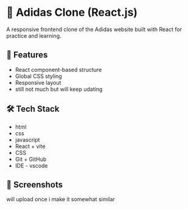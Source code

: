 # 🏃 Adidas Clone (React.js)

A responsive frontend clone of the Adidas website built with React for practice and learning.

## 🚀 Features
- React component-based structure
- Global CSS styling
- Responsive layout
- still not much but will keep udating

## 🛠️ Tech Stack

- html
- css
- javascript
- React + vite
- CSS
- Git + GitHub
- IDE - vscode

## 📸 Screenshots
 will upload once i make it somewhat similar


